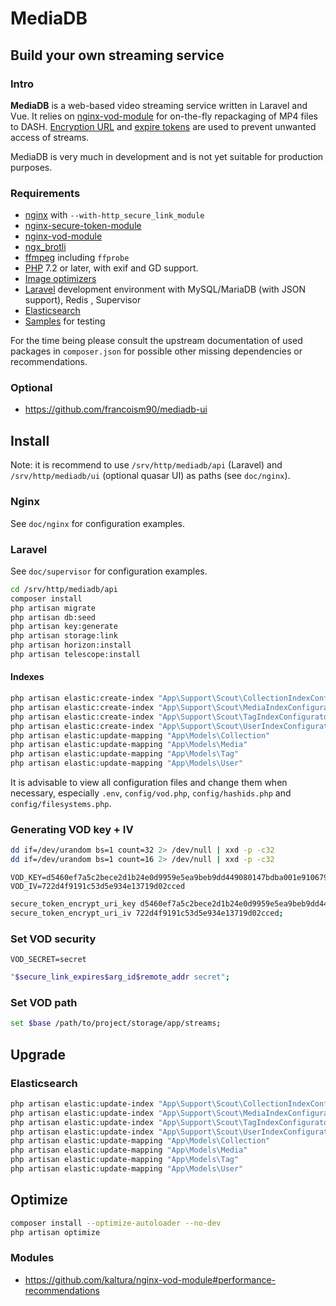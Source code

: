 # MediaDB

## Build your own streaming service

### Intro

**MediaDB** is a web-based video streaming service written in Laravel and Vue.
It relies on [nginx-vod-module](https://github.com/kaltura/nginx-vod-module) for on-the-fly repackaging of MP4 files to DASH. [Encryption URL](https://github.com/kaltura/nginx-secure-token-module) and [expire tokens](https://nginx.org/en/docs/http/ngx_http_secure_link_module.html) are used to prevent unwanted access of streams.

MediaDB is very much in development and is not yet suitable for production purposes.

### Requirements

- [nginx](https://nginx.org) with `--with-http_secure_link_module`
- [nginx-secure-token-module](https://github.com/kaltura/nginx-secure-token-module)
- [nginx-vod-module](https://github.com/kaltura/nginx-vod-module)
- [ngx_brotli](https://github.com/google/ngx_brotli)
- [ffmpeg](https://www.ffmpeg.org/) including `ffprobe`
- [PHP](https://php.net/) 7.2 or later, with exif and GD support.
- [Image optimizers](https://docs.spatie.be/laravel-medialibrary/v7/converting-images/optimizing-converted-images/)
- [Laravel](https://laravel.com/docs/6.x) development environment with MySQL/MariaDB (with JSON support), Redis , Supervisor
- [Elasticsearch](https://www.elastic.co/products/elasticsearch)
- [Samples](https://gist.github.com/jsturgis/3b19447b304616f18657) for testing

For the time being please consult the upstream documentation of used packages in `composer.json` for possible other missing dependencies or recommendations.

### Optional

- <https://github.com/francoism90/mediadb-ui>

## Install

Note: it is recommend to use `/srv/http/mediadb/api` (Laravel) and `/srv/http/mediadb/ui` (optional quasar UI) as paths (see `doc/nginx`).

### Nginx

See `doc/nginx` for configuration examples.

### Laravel

See `doc/supervisor` for configuration examples.

```bash
cd /srv/http/mediadb/api
composer install
php artisan migrate
php artisan db:seed
php artisan key:generate
php artisan storage:link
php artisan horizon:install
php artisan telescope:install
```

#### Indexes

```bash
php artisan elastic:create-index "App\Support\Scout\CollectionIndexConfigurator"
php artisan elastic:create-index "App\Support\Scout\MediaIndexConfigurator"
php artisan elastic:create-index "App\Support\Scout\TagIndexConfigurator"
php artisan elastic:create-index "App\Support\Scout\UserIndexConfigurator"
php artisan elastic:update-mapping "App\Models\Collection"
php artisan elastic:update-mapping "App\Models\Media"
php artisan elastic:update-mapping "App\Models\Tag"
php artisan elastic:update-mapping "App\Models\User"
```

It is advisable to view all configuration files and change them when necessary, especially `.env`, `config/vod.php`, `config/hashids.php` and `config/filesystems.php`.

### Generating VOD key + IV

```bash
dd if=/dev/urandom bs=1 count=32 2> /dev/null | xxd -p -c32
dd if=/dev/urandom bs=1 count=16 2> /dev/null | xxd -p -c32
```

```env
VOD_KEY=d5460ef7a5c2bece2d1b24e0d9959e5ea9beb9dd449080147bdba001e9106793
VOD_IV=722d4f9191c53d5e934e13719d02cced
```

```bash
secure_token_encrypt_uri_key d5460ef7a5c2bece2d1b24e0d9959e5ea9beb9dd449080147bdba001e9106793;
secure_token_encrypt_uri_iv 722d4f9191c53d5e934e13719d02cced;
```

### Set VOD security

```env
VOD_SECRET=secret
```

```bash
"$secure_link_expires$arg_id$remote_addr secret";
```

### Set VOD path

```bash
set $base /path/to/project/storage/app/streams;
```

## Upgrade

### Elasticsearch

```bash
php artisan elastic:update-index "App\Support\Scout\CollectionIndexConfigurator"
php artisan elastic:update-index "App\Support\Scout\MediaIndexConfigurator"
php artisan elastic:update-index "App\Support\Scout\TagIndexConfigurator"
php artisan elastic:update-index "App\Support\Scout\UserIndexConfigurator"
php artisan elastic:update-mapping "App\Models\Collection"
php artisan elastic:update-mapping "App\Models\Media"
php artisan elastic:update-mapping "App\Models\Tag"
php artisan elastic:update-mapping "App\Models\User"
```

## Optimize

```bash
composer install --optimize-autoloader --no-dev
php artisan optimize
```

### Modules

- <https://github.com/kaltura/nginx-vod-module#performance-recommendations>
